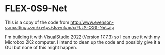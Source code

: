 # FLEX-0S9-Net
This is a copy of the code from http://www.evenson-consulting.com/swtpc/downloads/FLEX-OS9-Net.zip 

I'm building it with VisualStudio 2022 (Version 17.7.3) so I can use it with my Microbox 2K2 computer. I intend to clean up the code and possibly give it a GUI but none of this might happen.
